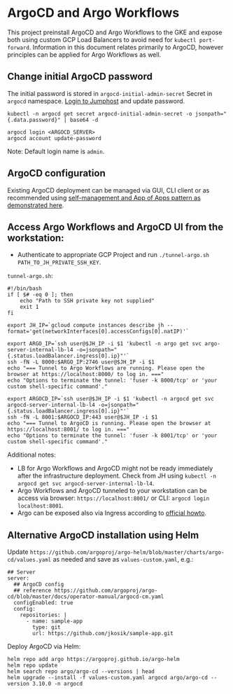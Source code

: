 # ArgoCD and Argo Workflows
This project preinstall ArgoCD and Argo Workflows to the GKE and expose both using custom GCP Load Balancers to avoid need for `kubectl port-forward`.
Information in this document relates primarily to ArgoCD, however principles can be applied for Argo Workflows as well.

## Change initial ArgoCD password
The initial password is stored in `argocd-initial-admin-secret` Secret in `argocd` namespace. [Login to Jumphost](jh.md) and update password.
```
kubectl -n argocd get secret argocd-initial-admin-secret -o jsonpath="{.data.password}" | base64 -d

argocd login <ARGOCD_SERVER>
argocd account update-password
```

Note: Default login name is `admin`.

## ArgoCD configuration
Existing ArgoCD deployment can be managed via GUI, CLI client or as recommended using [self-management and App of Apps pattern as demonstrated here](https://github.com/jkosik/sample-app).

## Access Argo Workflows and ArgoCD UI from the workstation:
- Authenticate to appropriate GCP Project and run `./tunnel-argo.sh PATH_TO_JH_PRIVATE_SSH_KEY`.

`tunnel-argo.sh`:
```
#!/bin/bash
if [ $# -eq 0 ]; then
    echo "Path to SSH private key not supplied"
    exit 1
fi

export JH_IP=`gcloud compute instances describe jh --format='get(networkInterfaces[0].accessConfigs[0].natIP)'`

export ARGO_IP=`ssh user@$JH_IP -i $1 'kubectl -n argo get svc argo-server-internal-lb-l4 -o=jsonpath="{.status.loadBalancer.ingress[0].ip}"'`
ssh -fN -L 8000:$ARGO_IP:2746 user@$JH_IP -i $1
echo "=== Tunnel to Argo Workflows are running. Please open the browser at https://localhost:8000/ to log in. ==="
echo "Options to terminate the tunnel: 'fuser -k 8000/tcp' or 'your custom shell-specific command'."

export ARGOCD_IP=`ssh user@$JH_IP -i $1 'kubectl -n argocd get svc argocd-server-internal-lb-l4 -o=jsonpath="{.status.loadBalancer.ingress[0].ip}"'`
ssh -fN -L 8001:$ARGOCD_IP:443 user@$JH_IP -i $1
echo "=== Tunnel to ArgoCD is running. Please open the browser at https://localhost:8001/ to log in. ==="
echo "Options to terminate the tunnel: 'fuser -k 8001/tcp' or 'your custom shell-specific command'."
```

Additional notes:
- LB for Argo Workflows and ArgoCD might not be ready immediately after the infrastructure deployment. Check from JH using `kubectl -n argocd get svc argocd-server-internal-lb-l4`.
- Argo Workflows and ArgoCD tunneled to your workstation can be access via browser: `https://localhost:8001/` or CLI: `argocd login localhost:8001`.
- Argo can be exposed also via Ingress according to [official howto](https://argoproj.github.io/argo-cd/getting_started/#3-access-the-argo-cd-api-server).

## Alternative ArgoCD installation using Helm
Update `https://github.com/argoproj/argo-helm/blob/master/charts/argo-cd/values.yaml` as needed and save as `values-custom.yaml`, e.g.:

```
## Server
server:
  ## ArgoCD config
  ## reference https://github.com/argoproj/argo-cd/blob/master/docs/operator-manual/argocd-cm.yaml
  configEnabled: true
  config:
    repositories: |
      - name: sample-app
        type: git
        url: https://github.com/jkosik/sample-app.git

```
Deploy ArgoCD via Helm:
```
helm repo add argo https://argoproj.github.io/argo-helm
helm repo update
helm search repo argo/argo-cd --versions | head
helm upgrade --install -f values-custom.yaml argocd argo/argo-cd --version 3.10.0 -n argocd
```